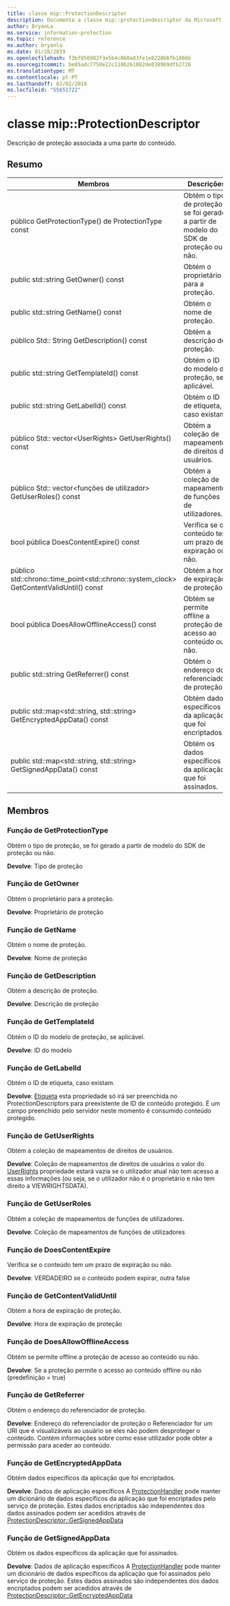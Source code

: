 ```yaml
---
title: classe mip::ProtectionDescriptor
description: Documenta a classe mip::protectiondescriptor da Microsoft Information Protection (MIP) SDK.
author: BryanLa
ms.service: information-protection
ms.topic: reference
ms.author: bryanla
ms.date: 01/28/2019
ms.openlocfilehash: f3bf856982f3e5b4c060a83fe1e822866fb1808b
ms.sourcegitcommit: be05adc7750e22c110b261882de0389b9dfb2726
ms.translationtype: MT
ms.contentlocale: pt-PT
ms.lasthandoff: 02/02/2019
ms.locfileid: "55651722"
---
```

# <a name="class-mipprotectiondescriptor"></a>classe mip::ProtectionDescriptor 
Descrição de proteção associada a uma parte do conteúdo.
  
## <a name="summary"></a>Resumo
 Membros                        | Descrições                                
--------------------------------|---------------------------------------------
público GetProtectionType() de ProtectionType const  |  Obtém o tipo de proteção, se foi gerado a partir de modelo do SDK de proteção ou não.
public std::string GetOwner() const  |  Obtém o proprietário para a proteção.
public std::string GetName() const  |  Obtém o nome de proteção.
público Std:: String GetDescription() const  |  Obtém a descrição de proteção.
public std::string GetTemplateId() const  |  Obtém o ID do modelo de proteção, se aplicável.
public std::string GetLabelId() const  |  Obtém o ID de etiqueta, caso existam.
público Std:: vector\<UserRights\> GetUserRights() const  |  Obtém a coleção de mapeamentos de direitos de usuários.
público Std:: vector\<funções de utilizador\> GetUserRoles() const  |  Obtém a coleção de mapeamentos de funções de utilizadores.
bool pública DoesContentExpire() const  |  Verifica se o conteúdo tem um prazo de expiração ou não.
público std::chrono::time_point\<std::chrono::system_clock\> GetContentValidUntil() const  |  Obtém a hora de expiração de proteção.
bool pública DoesAllowOfflineAccess() const  |  Obtém se permite offline a proteção de acesso ao conteúdo ou não.
public std::string GetReferrer() const  |  Obtém o endereço do referenciador de proteção.
public std::map\<std::string, std::string\> GetEncryptedAppData() const  |  Obtém dados específicos da aplicação que foi encriptados.
public std::map\<std::string, std::string\> GetSignedAppData() const  |  Obtém os dados específicos da aplicação que foi assinados.
  
## <a name="members"></a>Membros
  
### <a name="getprotectiontype-function"></a>Função de GetProtectionType
Obtém o tipo de proteção, se foi gerado a partir de modelo do SDK de proteção ou não.

  
**Devolve**: Tipo de proteção
  
### <a name="getowner-function"></a>Função de GetOwner
Obtém o proprietário para a proteção.

  
**Devolve**: Proprietário de proteção
  
### <a name="getname-function"></a>Função de GetName
Obtém o nome de proteção.

  
**Devolve**: Nome de proteção
  
### <a name="getdescription-function"></a>Função de GetDescription
Obtém a descrição de proteção.

  
**Devolve**: Descrição de proteção
  
### <a name="gettemplateid-function"></a>Função de GetTemplateId
Obtém o ID do modelo de proteção, se aplicável.

  
**Devolve**: ID do modelo
  
### <a name="getlabelid-function"></a>Função de GetLabelId
Obtém o ID de etiqueta, caso existam.

  
**Devolve**: [Etiqueta](class_mip_label.md) esta propriedade só irá ser preenchida no ProtectionDescriptors para preexistente de ID de conteúdo protegido. É um campo preenchido pelo servidor neste momento é consumido conteúdo protegido.
  
### <a name="getuserrights-function"></a>Função de GetUserRights
Obtém a coleção de mapeamentos de direitos de usuários.

  
**Devolve**: Coleção de mapeamentos de direitos de usuários o valor do [UserRights](class_mip_userrights.md) propriedade estará vazia se o utilizador atual não tem acesso a essas informações (ou seja, se o utilizador não é o proprietário e não tem direito a VIEWRIGHTSDATA).
  
### <a name="getuserroles-function"></a>Função de GetUserRoles
Obtém a coleção de mapeamentos de funções de utilizadores.

  
**Devolve**: Coleção de mapeamentos de funções de utilizadores
  
### <a name="doescontentexpire-function"></a>Função de DoesContentExpire
Verifica se o conteúdo tem um prazo de expiração ou não.

  
**Devolve**: VERDADEIRO se o conteúdo podem expirar, outra false
  
### <a name="getcontentvaliduntil-function"></a>Função de GetContentValidUntil
Obtém a hora de expiração de proteção.

  
**Devolve**: Hora de expiração de proteção
  
### <a name="doesallowofflineaccess-function"></a>Função de DoesAllowOfflineAccess
Obtém se permite offline a proteção de acesso ao conteúdo ou não.

  
**Devolve**: Se a proteção permite o acesso ao conteúdo offline ou não (predefinição = true)
  
### <a name="getreferrer-function"></a>Função de GetReferrer
Obtém o endereço do referenciador de proteção.

  
**Devolve**: Endereço do referenciador de proteção o Referenciador for um URI que é visualizáveis ao usuário se eles não podem desproteger o conteúdo. Contém informações sobre como esse utilizador pode obter a permissão para aceder ao conteúdo.
  
### <a name="getencryptedappdata-function"></a>Função de GetEncryptedAppData
Obtém dados específicos da aplicação que foi encriptados.

  
**Devolve**: Dados de aplicação específicos A [ProtectionHandler](class_mip_protectionhandler.md) pode manter um dicionário de dados específicos da aplicação que foi encriptados pelo serviço de proteção. Estes dados encriptados são independentes dos dados assinados podem ser acedidos através de [ProtectionDescriptor::GetSignedAppData](class_mip_protectiondescriptor.md#getappsigneddata-function)
  
### <a name="getsignedappdata-function"></a>Função de GetSignedAppData
Obtém os dados específicos da aplicação que foi assinados.

  
**Devolve**: Dados de aplicação específicos A [ProtectionHandler](class_mip_protectionhandler.md) pode manter um dicionário de dados específicos da aplicação que foi assinados pelo serviço de proteção. Estes dados assinados são independentes dos dados encriptados podem ser acedidos através de [ProtectionDescriptor::GetEncryptedAppData](class_mip_protectiondescriptor.md#getencryptedappdata-function)